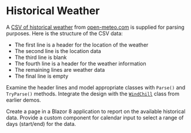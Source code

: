 # Historical Weather

A [CSV of historical weather](./HistoricalWeather/open-meteo-53.60N113.28W614m.csv) from [open-meteo.com](https://open-meteo.com/en/docs/historical-weather-api/#hourly=temperature_2m,wind_speed_10m,wind_gusts_10m&timezone=auto) is supplied for parsing purposes. Here is the structure of the CSV data:

- The first line is a header for the location of the weather
- The second line is the location data
- The third line is blank
- The fourth line is a header for the weather information
- The remaining lines are weather data
- The final line is empty

Examine the header lines and model appropriate classes with `Parse()` and `TryParse()` methods. Integrate the design with the [`WindChill`](./Code/WindChill.cs) class from earlier demos.

Create a page in a Blazor 8 application to report on the available historical data. Provide a custom component for calendar input to select a range of days (start/end) for the data.
